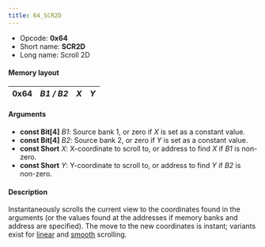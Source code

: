 ```yaml
---
title: 64_SCR2D
---
```


- Opcode: **0x64**
- Short name: **SCR2D**
- Long name: Scroll 2D

#### Memory layout

| 0x64 | *B1 / B2* | *X* | *Y* |
|------|-----------|-----|-----|

#### Arguments

- **const Bit\[4\]** *B1*: Source bank 1, or zero if *X* is set as a constant value.
- **const Bit\[4\]** *B2*: Source bank 2, or zero if *Y* is set as a constant value.
- **const Short** *X*: X-coordinate to scroll to, or address to find *X* if *B1* is non-zero.
- **const Short** *Y*: Y-coordinate to scroll to, or address to find *Y* if *B2* is non-zero.

#### Description

Instantaneously scrolls the current view to the coordinates found in the arguments (or the values found at the addresses if memory banks and address are specified). The move to the new coordinates is instant; variants exist for [linear](FF7/Field/Script/Opcodes/68_SCR2DL "wikilink") and [smooth](66_SCR2DC) scrolling.
